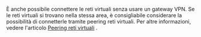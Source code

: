 È anche possibile connettere le reti virtuali senza usare un gateway VPN. Se le reti virtuali si trovano nella stessa area, è consigliabile considerare la possibilità di connetterle tramite peering reti virtuali. Per altre informazioni, vedere l'articolo [Peering reti virtuali](../articles/virtual-network/virtual-network-peering-overview.md) .

